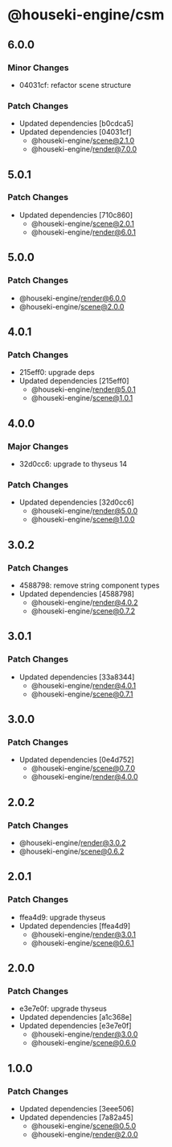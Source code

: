 # @houseki-engine/csm

## 6.0.0

### Minor Changes

- 04031cf: refactor scene structure

### Patch Changes

- Updated dependencies [b0cdca5]
- Updated dependencies [04031cf]
  - @houseki-engine/scene@2.1.0
  - @houseki-engine/render@7.0.0

## 5.0.1

### Patch Changes

- Updated dependencies [710c860]
  - @houseki-engine/scene@2.0.1
  - @houseki-engine/render@6.0.1

## 5.0.0

### Patch Changes

- @houseki-engine/render@6.0.0
- @houseki-engine/scene@2.0.0

## 4.0.1

### Patch Changes

- 215eff0: upgrade deps
- Updated dependencies [215eff0]
  - @houseki-engine/render@5.0.1
  - @houseki-engine/scene@1.0.1

## 4.0.0

### Major Changes

- 32d0cc6: upgrade to thyseus 14

### Patch Changes

- Updated dependencies [32d0cc6]
  - @houseki-engine/render@5.0.0
  - @houseki-engine/scene@1.0.0

## 3.0.2

### Patch Changes

- 4588798: remove string component types
- Updated dependencies [4588798]
  - @houseki-engine/render@4.0.2
  - @houseki-engine/scene@0.7.2

## 3.0.1

### Patch Changes

- Updated dependencies [33a8344]
  - @houseki-engine/render@4.0.1
  - @houseki-engine/scene@0.7.1

## 3.0.0

### Patch Changes

- Updated dependencies [0e4d752]
  - @houseki-engine/scene@0.7.0
  - @houseki-engine/render@4.0.0

## 2.0.2

### Patch Changes

- @houseki-engine/render@3.0.2
- @houseki-engine/scene@0.6.2

## 2.0.1

### Patch Changes

- ffea4d9: upgrade thyseus
- Updated dependencies [ffea4d9]
  - @houseki-engine/render@3.0.1
  - @houseki-engine/scene@0.6.1

## 2.0.0

### Patch Changes

- e3e7e0f: upgrade thyseus
- Updated dependencies [a1c368e]
- Updated dependencies [e3e7e0f]
  - @houseki-engine/render@3.0.0
  - @houseki-engine/scene@0.6.0

## 1.0.0

### Patch Changes

- Updated dependencies [3eee506]
- Updated dependencies [7a82a45]
  - @houseki-engine/scene@0.5.0
  - @houseki-engine/render@2.0.0
